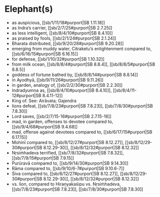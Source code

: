 # Elephant(s)

* as auspicious, [[sb/1/11/18#purport|SB 1.11.18]]
* as Indra’s carrier, [[sb/2/7/25#purport|SB 2.7.25]]
* as less intelligent, [[sb/8/4/10#purport|SB 8.4.10]]
* as praised by fools, [[sb/2/1/24#purport|SB 2.1.24]]
* Bharata distributed, [[sb/9/20/28#purport|SB 9.20.28]]
* emerging from muddy water, Citraketu’s enlightenment compared to, [[sb/6/16/15#purport|SB 6.16.15]]
* for defense, [[sb/1/10/32#purport|SB 1.10.32]]
* from milk ocean, [[sb/8/8/4#purport|SB 8.8.4]], [[sb/8/8/5#purport|SB 8.8.5]]
* goddess of fortune bathed by, [[sb/8/8/14#purport|SB 8.8.14]]
* in Ayodhyā, [[sb/9/11/26#purport|SB 9.11.26]]
* in garden, analogy of, [[sb/2/2/30#purport|SB 2.2.30]]
* Indradyumna as, [[sb/8/4/10#purport|SB 8.4.10]], [[sb/8/4/11-12#purport|SB 8.4.11-12]]
* King of. See: Airāvata; Gajendra
* lions defeat, [[sb/7/8/23#purport|SB 7.8.23]], [[sb/7/8/30#purport|SB 7.8.30]]
* Lord saves, [[sb/2/7/15-16#purport|SB 2.7.15-16]]
* mad, in garden, offenses to devotee compared to, [[sb/9/4/68#purport|SB 9.4.68]]
* mad, offense against devotees compared to, [[sb/6/17/15#purport|SB 6.17.15]]
* Mohinī compared to, [[sb/8/12/27#purport|SB 8.12.27]], [[sb/8/12/29-30#purport|SB 8.12.29-30]], [[sb/8/12/32#purport|SB 8.12.32]]
* Nṛsiṁhadeva terrified, [[sb/7/8/32#purport|SB 7.8.32]], [[sb/7/9/15#purport|SB 7.9.15]]
* Purūravā compared to, [[sb/9/14/30#purport|SB 9.14.30]]
* Rāma compared to, [[sb/9/10/6-7#purport|SB 9.10.6-7]]
* Śiva compared to, [[sb/8/12/27#purport|SB 8.12.27]], [[sb/8/12/29-30#purport|SB 8.12.29-30]], [[sb/8/12/32#purport|SB 8.12.32]]
* vs. lion, compared to Hiraṇyakaśipu vs. Nṛsiṁhadeva, [[sb/7/8/23#purport|SB 7.8.23]], [[sb/7/8/30#purport|SB 7.8.30]]
